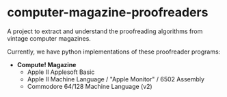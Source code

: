 # computer-magazine-proofreaders
A project to extract and understand the proofreading algorithms from vintage computer magazines. 

Currently, we have python implementations of these proofreader programs:
- __Compute! Magazine__
  - Apple II Applesoft Basic
  - Apple II Machine Language / "Apple Monitor" / 6502 Assembly
  - Commodore 64/128 Machine Language (v2)
